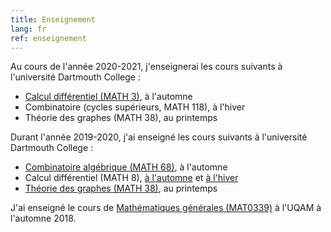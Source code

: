 ```yaml
---
title: Enseignement
lang: fr
ref: enseignement
---
```


Au cours de l'année 2020-2021, j'enseignerai les cours suivants à l'université Dartmouth College :
 * [Calcul différentiel (MATH 3)](https://math.dartmouth.edt/~m3f20), à l'automne
 * Combinatoire (cycles supérieurs, MATH 118), à l'hiver
 * Théorie des graphes (MATH 38), au printemps

Durant l'année 2019-2020, j'ai enseigné les cours suivants à l'université Dartmouth College :
 * [Combinatoire algébrique (MATH 68)](https://math.dartmouth.edu/~m68f19), à l'automne
 * Calcul différentiel (MATH 8), [à l'automne](https://math.dartmouth.edu/~m8f19) et [à l'hiver](https://math.dartmouth.edu/~m8w20)
 * [Théorie des graphes (MATH 38)](https://math.dartmouth.edu/~m38s20), au printemps

J'ai enseigné le cours de [Mathématiques générales (MAT0339)](mat0339.html) à l'UQAM à l'automne 2018.
